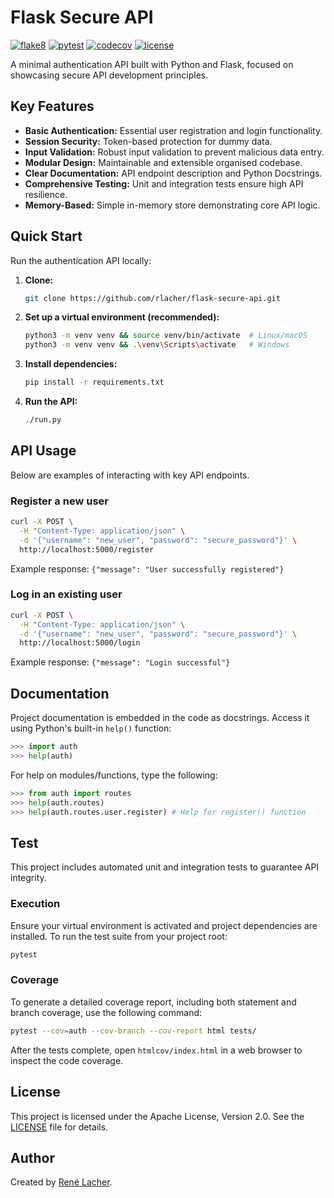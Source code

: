 # Flask Secure API

<!-- Badges -->
[![flake8](https://img.shields.io/github/actions/workflow/status/rlacher/flask-secure-api/lint.yml?label=flake8&style=flat)](https://github.com/rlacher/flask-secure-api/actions/workflows/lint.yml)
[![pytest](https://img.shields.io/github/actions/workflow/status/rlacher/flask-secure-api/test.yml?label=pytest&style=flat)](https://github.com/rlacher/flask-secure-api/actions/workflows/test.yml)
[![codecov](https://img.shields.io/codecov/c/github/rlacher/flask-secure-api?style=flat&label=codecov)](https://app.codecov.io/gh/rlacher/flake-secure-api)
[![license](https://img.shields.io/badge/license-Apache%202.0-lightgrey.svg)](http://www.apache.org/licenses/LICENSE-2.0)

A minimal authentication API built with Python and Flask, focused on showcasing secure API development principles.

## Key Features

- **Basic Authentication:** Essential user registration and login functionality.
- **Session Security:** Token-based protection for dummy data.
- **Input Validation:** Robust input validation to prevent malicious data entry.
- **Modular Design:** Maintainable and extensible organised codebase.
- **Clear Documentation:** API endpoint description and Python Docstrings.
- **Comprehensive Testing:** Unit and integration tests ensure high API resilience.
- **Memory-Based:** Simple in-memory store demonstrating core API logic.

## Quick Start

Run the authentication API locally:

1.  **Clone:**
	```bash
	git clone https://github.com/rlacher/flask-secure-api.git
	```
2.  **Set up a virtual environment (recommended):**
    ```bash
    python3 -m venv venv && source venv/bin/activate  # Linux/macOS
    python3 -m venv venv && .\venv\Scripts\activate   # Windows
    ```
3.  **Install dependencies:**
	```bash
	pip install -r requirements.txt
	```
4.  **Run the API:**
	```bash
	./run.py
	```

## API Usage

Below are examples of interacting with key API endpoints.

### Register a new user

```bash
curl -X POST \
  -H "Content-Type: application/json" \
  -d '{"username": "new_user", "password": "secure_password"}' \
  http://localhost:5000/register
```
Example response: `{"message": "User successfully registered"}`

### Log in an existing user

```bash
curl -X POST \
  -H "Content-Type: application/json" \
  -d '{"username": "new_user", "password": "secure_password"}' \
  http://localhost:5000/login
```
Example response: `{"message": "Login successful"}`

## Documentation

Project documentation is embedded in the code as docstrings. Access it
using Python's built-in `help()` function:

```python
>>> import auth
>>> help(auth)
```

For help on modules/functions, type the following:

```python
>>> from auth import routes
>>> help(auth.routes)
>>> help(auth.routes.user.register) # Help for register() function
```

## Test

This project includes automated unit and integration tests to guarantee API integrity.

### Execution

Ensure your virtual environment is activated and project dependencies are installed. To run the test suite from your project root:

```bash
pytest
```

### Coverage

To generate a detailed coverage report, including both statement and branch coverage, use the following command:

```bash
pytest --cov=auth --cov-branch --cov-report html tests/
```
After the tests complete, open `htmlcov/index.html` in a web browser to inspect the code coverage.

## License

This project is licensed under the Apache License, Version 2.0. See the [LICENSE](LICENSE) file for details.

## Author

Created by [René Lacher](https://github.com/rlacher).
